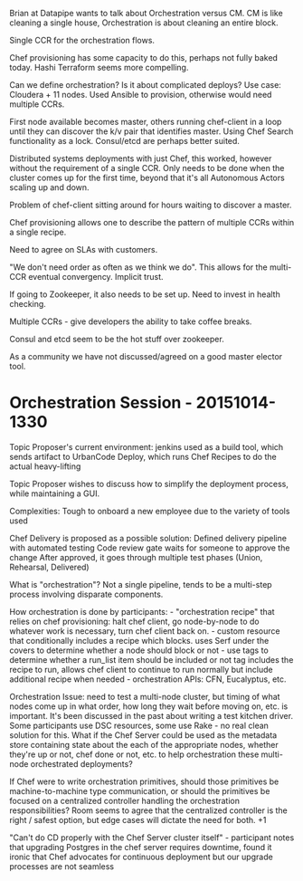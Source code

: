 Brian at Datapipe wants to talk about Orchestration versus CM. CM is like cleaning a single house, Orchestration is about cleaning an entire block.

Single CCR for the orchestration flows.

Chef provisioning has some capacity to do this, perhaps not fully baked today. Hashi Terraform seems more compelling.

Can we define orchestration? Is it about complicated deploys? Use case: Cloudera + 11 nodes. Used Ansible to provision, otherwise would need multiple CCRs.

First node available becomes master, others running chef-client in a loop until they can discover the k/v pair that identifies master. Using Chef Search functionality as a lock. Consul/etcd are perhaps better suited.

Distributed systems deployments with just Chef, this worked, however without the requirement of a single CCR. Only needs to be done when the cluster comes up for the first time, beyond that it's all Autonomous Actors scaling up and down.

Problem of chef-client sitting around for hours waiting to discover a master.

Chef provisioning allows one to describe the pattern of multiple CCRs within a single recipe. 

Need to agree on SLAs with customers.

"We don't need order as often as we think we do". This allows for the multi-CCR eventual convergency. Implicit trust.

If going to Zookeeper, it also needs to be set up. Need to invest in health checking.

Multiple CCRs - give developers the ability to take coffee breaks.

Consul and etcd seem to be the hot stuff over zookeeper.

As a community we have not discussed/agreed on a good master elector tool.

# Orchestration Session - 20151014-1330

Topic Proposer's current environment: jenkins used as a build tool, which sends artifact to UrbanCode Deploy, which runs Chef Recipes to do the actual heavy-lifting

Topic Proposer wishes to discuss how to simplify the deployment process, while maintaining a GUI.

Complexities: 
    Tough to onboard a new employee due to the variety of tools used
    
Chef Delivery is proposed as a possible solution:
    Defined delivery pipeline with automated testing
    Code review gate waits for someone to approve the change
    After approved, it goes through multiple test phases (Union, Rehearsal, Delivered)
    
What is "orchestration"? Not a single pipeline, tends to be a multi-step process involving disparate components.

How orchestration is done by participants:
    - "orchestration recipe" that relies on chef provisioning:
        halt chef client, go node-by-node to do whatever work is necessary, turn chef client back on.
    - custom resource that conditionally includes a recipe which blocks.
      uses Serf under the covers to determine whether a node should block or not
    - use tags to determine whether a run_list item should be included or not
      tag includes the recipe to run, allows chef client to continue to run normally but include additional recipe when needed
    - orchestration APIs: CFN, Eucalyptus, etc.
    
Orchestration Issue: need to test a multi-node cluster, but timing of what nodes come up in what order, how long they wait before moving on, etc. is important.  It's been discussed in the past about writing a test kitchen driver.  Some participants use DSC resources, some use Rake - no real clean solution for this. What if the Chef Server could be used as the metadata store containing state about the each of the appropriate nodes, whether they're up or not, chef done or not, etc. to help orchestration these multi-node orchestrated deployments?

If Chef were to write orchestration primitives, should those primitives be machine-to-machine type communication, or should the primitives be focused on a centralized controller handling the orchestration responsibilities?  Room seems to agree that the centralized controller is the right / safest option, but edge cases will dictate the need for both. +1

"Can't do CD properly with the Chef Server cluster itself" - participant notes that upgrading Postgres in the chef server requires downtime, found it ironic that Chef advocates for continuous deployment but our upgrade processes are not seamless